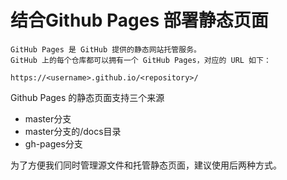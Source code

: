 # 结合Github Pages 部署静态页面

    GitHub Pages 是 GitHub 提供的静态网站托管服务。
    GitHub 上的每个仓库都可以拥有一个 GitHub Pages，对应的 URL 如下：

```
https://<username>.github.io/<repository>/
 ```

Github Pages 的静态页面支持三个来源

* master分支
* master分支的/docs目录
* gh-pages分支

为了方便我们同时管理源文件和托管静态页面，建议使用后两种方式。
